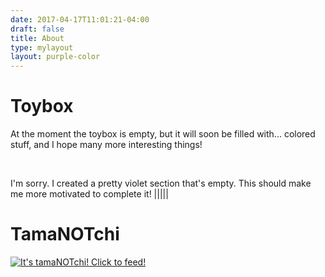 ```yaml
---
date: 2017-04-17T11:01:21-04:00
draft: false
title: About
type: mylayout
layout: purple-color
---
```


# Toybox

At the moment the toybox is empty, but it will soon be filled with... colored stuff, and I hope many more interesting things!

&nbsp;

I'm sorry. I created a pretty violet section that's empty. This should make me more motivated to complete it!
|||||
# TamaNOTchi
<p class="center nopaper"><a href="https://tamanotchi.world/15294c"><img src="https://tamanotchi.world/i2/15294" alt="It's tamaNOTchi! Click to feed!"></a></p>